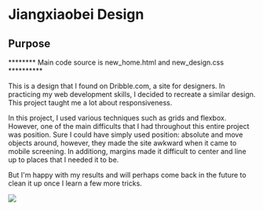 # Jiangxiaobei Design

## Purpose

******** Main code source is new_home.html and new_design.css **********

This is a design that I found on Dribble.com, a site for designers.
In practicing my web development skills, I decided to recreate a similar design. This project taught me a lot about responsiveness.

In this project, I used various techniques such as grids and flexbox.
However, one of the main difficults that I had throughout this entire project was position. Sure I could have simply used position: absolute
and move objects around, however, they made the site awkward when it came to mobile screening. In additiong, margins made it difficult to center
and line up to places that I needed it to be.

But I'm happy with my results and will perhaps come back in the future to clean it up once I learn a few more tricks.

![](jiangxiaobei_replica.gif)
